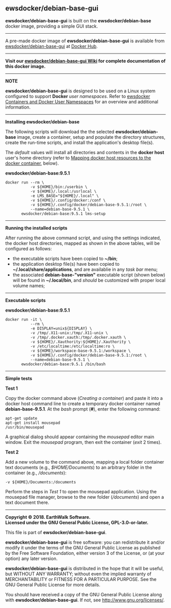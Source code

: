 ## ewsdocker/debian-base-gui  

**ewsdocker/debian-base-gui** is built on the **ewsdocker/debian-base** docker image, providing a simple GUI stack.  

____  

A pre-made docker image of **ewsdocker/debian-base-gui** is available from [ewsdocker/debian-base-gui](https://hub.docker.com/r/ewsdocker/debian-base-gui/) at [Docker Hub](https://hub.docker.com).  
______  


**Visit our [ewsdocker/debian-base-gui Wiki](https://github.com/ewsdocker/debian-base-gui/wiki) for complete documentation of this docker image.**  

____  

**NOTE**

**ewsdocker/debian-base-gui** is designed to be used on a Linux system configured to support **Docker** _user namespaces_.  Refer to [ewsdocker Containers and Docker User Namespaces](https://github.com/ewsdocker/ewsdocker.github.io/wiki/UserNS-Overview) for an overview and additional information.  

______  


**Installing ewsdocker/debian-base**  

The following scripts will download the the selected **ewsdocker/debian-base** image, create a container, setup and populate the directory structures, create the run-time scripts, and install the application's desktop file(s).  

The <i>default</i> values will install all directories and contents in the <b>docker host</b> user's home directory (refer to <a href="#mapping">Mapping docker host resources to the docker container</a>, below).  

**ewsdocker/debian-base:9.5.1**
  
    docker run --rm \
               -v ${HOME}/bin:/userbin \
               -v ${HOME}/.local:/usrlocal \
               -e LMS_BASE="${HOME}/.local" \
               -v ${HOME}/.config/docker:/conf \
               -v ${HOME}/.config/docker/debian-base-9.5.1:/root \
               --name=debian-base-9.5.1 \
           ewsdocker/debian-base:9.5.1 lms-setup  

____  

**Running the installed scripts**

After running the above command script, and using the settings indicated, the docker host directories, mapped as shown in the above tables, will be configured as follows:

 - the executable scripts have been copied to **~/bin**;  
 - the application desktop file(s) have been copied to **~/.local/share/applications**, and are availablie in any _task bar_ menu;  
 - the associated **debian-base-"version"** executable script (shown below) will be found in **~/.local/bin**, and _should_ be customized with proper local volume names;  

____  

**Executable scripts**  

**ewsdocker/debian-base:9.5.1**  
  
    docker run -it \
               --rm \
               -e DISPLAY=unix${DISPLAY} \
               -v /tmp/.X11-unix:/tmp/.X11-unix \
               -v /tmp/.docker.xauth:/tmp/.docker.xauth \
               -v ${HOME}/.Xauthority:${HOME}/.Xauthority \
               -v /etc/localtime:/etc/localtime:ro \
               -v ${HOME}/workspace-base-9.5.1:/workspace \
               -v ${HOME}/.config/docker/debian-base-9.5.1:/root \
               --name=debian-base-9.5.1 \
           ewsdocker/debian-base:9.5.1 /bin/bash

____  


**Simple tests**  

**Test 1**  

Copy the docker command above (*Creating a container*) and paste it into a docker host command line to create a temporary docker container named **debian-base-9.5.1**.  At the *bash* prompt (**#**), enter the following command:  

    apt-get update
    apt-get install mousepad  
    /usr/bin/mousepad  

A graphical dialog should appear containing the *mousepad* editor main window.  Exit the *mousepad* program, then exit the container (*exit* 2 times).  

**Test 2**  

Add a new volume to the command above, mapping a local folder container text documents (e.g., *$HOME/Documents*) to an arbitrary folder in the container (e.g., */documents*):  

    -v ${HOME}/Documents:/documents  

Perform the steps in *Test 1* to open the mousepad application.  Using the mousepad file manager, browse to the new folder (*/documents*) and open a text document there.  

____  


**Copyright © 2018. EarthWalk Software.**  
**Licensed under the GNU General Public License, GPL-3.0-or-later.**  

This file is part of **ewsdocker/debian-base-gui**.  

**ewsdocker/debian-base-gui** is free software: you can redistribute 
it and/or modify it under the terms of the GNU General Public License 
as published by the Free Software Foundation, either version 3 of the 
License, or (at your option) any later version.  

**ewsdocker/debian-base-gui** is distributed in the hope that it will 
be useful, but WITHOUT ANY WARRANTY; without even the implied warranty 
of MERCHANTABILITY or FITNESS FOR A PARTICULAR PURPOSE.  See the
GNU General Public License for more details.  

You should have received a copy of the GNU General Public License
along with **ewsdocker/debian-base-gui**.  If not, see 
<http://www.gnu.org/licenses/>.  

